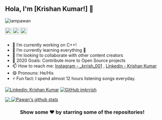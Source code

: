 ## Hola, I'm [Krishan Kumar!] 👋

<p align="left"> <img src="https://komarev.com/ghpvc/?username=imkrrish&label=Views&color=blue&style=plastic" alt="iampawan" /> </p>


<a href="https://www.linkedin.com/in/imkrrish/">
  <img align="left" alt="Atul's Linkdein" width="22px" src="https://cdn.jsdelivr.net/npm/simple-icons@v3/icons/linkedin.svg" />
</a>
<a href="https://github.com/imkrrish">
  <img align="left" alt="Atul's Github" width="22px" src="https://cdn.jsdelivr.net/npm/simple-icons@v3/icons/github.svg" />
</a>

<a href="https://www.instagram.com/_krrish_001/">
  <img align="left" alt="Atul's Instagram" width="22px" src="https://cdn.jsdelivr.net/npm/simple-icons@v3/icons/instagram.svg" />
</a>



<br/>
<br/>




- 🔭 I’m currently working on C++!
- 🌱 I’m currently learning everything 🤣
- 👯 I’m looking to collaborate with other content creators
- 🥅 2020 Goals: Contribute more to Open Source projects
- 📫 How to reach me: [Instagram - _krrish_001](https://www.instagram.com/_krrish_001/) , [Linkedin - Krishan Kumar](https://www.linkedin.com/in/imkrrish/)
- 😄 Pronouns: He/His
- ⚡ Fun fact: I spend almost 12 hours listening songs everyday.


[![Linkedin: Krishan Kumar](https://img.shields.io/badge/-KrishanKumar-blue?style=flat-square&logo=Linkedin&logoColor=white&link=https://www.linkedin.com/in/imkrrish/)](https://www.linkedin.com/in/imkrrish/)
[![GitHub imkrrish](https://img.shields.io/github/followers/imkrrish?label=follow&style=social)](https://github.com/imkrrish)






<a href="https://github.com/imkrrish">
  <img align="center" src="https://github-readme-stats.vercel.app/api/top-langs/?username=imkrrish&theme=dark&hide_langs_below=1" />
</a>
<a href="https://github.com/imkrrish">
 <img align="center" src="https://github-readme-stats.vercel.app/api?username=imkrrish&show_icons=true&theme=dark&line_height=27" alt="Pawan's github stats"/>
</a>

<div align="center">

### Show some ❤️ by starring some of the repositories!

</div>

